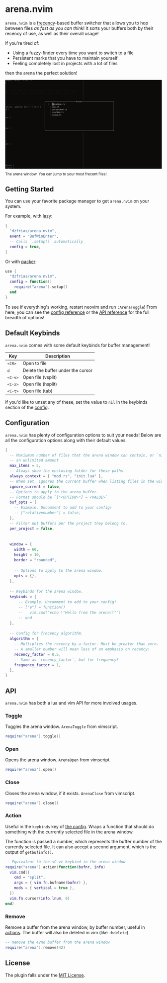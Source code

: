 # arena.nvim

`arena.nvim` is a [frecency](https://en.wikipedia.org/wiki/Frecency)-based
buffer switcher that allows you to hop between files _as fast as you can think_!
It sorts your buffers both by their recency of use, as well as their overall
usage!

If you're tired of:

- Using a fuzzy-finder every time you want to switch to a file
- Persistent marks that you have to maintain yourself
- Feeling completely lost in projects with a lot of files

then the arena the perfect solution!

<img width="987" alt="The arena window" src="./doc/window.png">
<sub>The arena window. You can jump to your most frecent files!</sub>

## Getting Started

You can use your favorite package manager to get `arena.nvim` on your system.

For example, with [lazy](https://github.com/folke/lazy.nvim):

```lua
{
  "dzfrias/arena.nvim",
  event = "BufWinEnter",
  -- Calls `.setup()` automatically
  config = true,
}
```

Or with [packer](https://github.com/wbthomason/packer.nvim):

```lua
use {
  "dzfrias/arena.nvim",
  config = function()
    require("arena").setup()
  end
}
```

To see if everything's working, restart neovim and run `:ArenaToggle`! From here,
you can see the [config reference](#configuration) or the [API reference](#api)
for the full breadth of options!

## Default Keybinds

`arena.nvim` comes with some default keybinds for buffer management!

| Key     | Description                        |
| ------- | ---------------------------------- |
| `<CR>`  | Open to file                       |
| `d`     | Delete the buffer under the cursor |
| `<C-v>` | Open file (vsplit)                 |
| `<C-x>` | Open file (hsplit)                 |
| `<C-t>` | Open file (tab)                    |

If you'd like to unset any of these, set the value to `nil` in the keybinds
section of the [config](#configuration).

## Configuration

`arena.nvim` has plenty of configuration options to suit your needs! Below are
all the configuration options along with their default values.

```lua
{
  -- Maxiumum number of files that the arena window can contain, or `nil` for
  -- an unlimited amount
  max_items = 5,
  -- Always show the enclosing folder for these paths
  always_context = { "mod.rs", "init.lua" },
  -- When set, ignores the current buffer when listing files in the window.
  ignore_current = false,
  -- Options to apply to the arena buffer.
  -- Format should be `["<OPTION>"] = <VALUE>`
  buf_opts = {
    -- Example. Uncomment to add to your config!
    -- ["relativenumber"] = false,
  },
  -- Filter out buffers per the project they belong to.
  per_project = false,


  window = {
    width = 60,
    height = 10,
    border = "rounded",

    -- Options to apply to the arena window.
    opts = {},
  },

  -- Keybinds for the arena window.
  keybinds = {
      -- Example. Uncomment to add to your config!
      -- ["e"] = function()
      --   vim.cmd("echo \"Hello from the arena!\"")
      -- end
  },

  -- Config for frecency algorithm.
  algorithm = {
    -- Multiplies the recency by a factor. Must be greater than zero.
    -- A smaller number will mean less of an emphasis on recency!
    recency_factor = 0.5,
    -- Same as `recency_factor`, but for frequency!
    frequency_factor = 1,
  },
}
```

## API

`arena.nvim` has both a lua and vim API for more involved usages.

### Toggle

Toggles the arena window. `ArenaToggle` from vimscript.

```lua
require("arena").toggle()
```

### Open

Opens the arena window. `ArenaOpen` from vimscript.

```lua
require("arena").open()
```

### Close

Closes the arena window, if it exists. `ArenaClose` from vimscript.

```lua
require("arena").close()
```

### Action

Useful in the `keybinds` key of [the config](#configuration). Wraps a function
that should do something with the currently selected file in the arena window.

The function is passed a number, which represents the buffer number of the
currently selected file. It can also accept a second argument, which is
the output of `getbufinfo()`.

```lua
-- Equivalent to the <C-v> keybind in the arena window
require("arena").action(function(bufnr, info)
  vim.cmd({
    cmd = "split",
    args = { vim.fn.bufname(bufnr) },
    mods = { vertical = true },
  })
  vim.fn.cursor(info.lnum, 0)
end)
```

### Remove

Remove a buffer from the arena window, by buffer number, useful in
[actions](#action). The buffer will also be deleted in vim (like `:bdelete`).

```lua
-- Remove the 42nd buffer from the arena window
require("arena").remove(42)
```

## License

The plugin falls under the [MIT License](./LICENSE).
